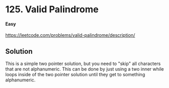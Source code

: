 # 125. Valid Palindrome

#### Easy

https://leetcode.com/problems/valid-palindrome/description/

## Solution

This is a simple two pointer solution, but you need to "skip" all characters that are not alphanumeric. This can be done by just using a two inner while loops inside of the two pointer solution until they get to something alphanumeric.
